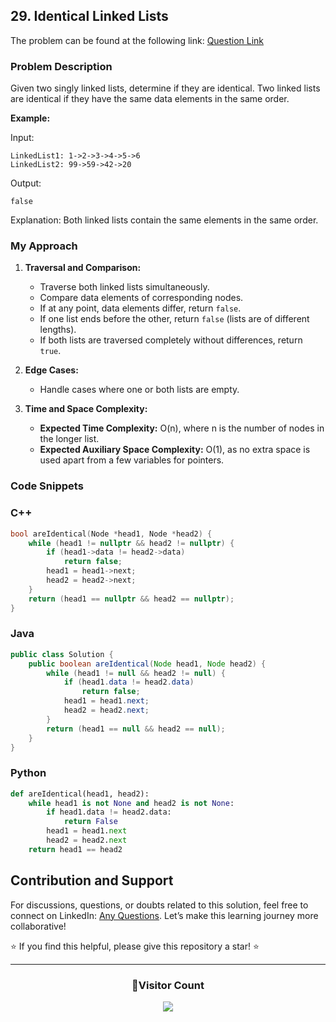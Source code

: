 ## 29. Identical Linked Lists

The problem can be found at the following link: [Question Link](https://www.geeksforgeeks.org/problems/identical-linked-lists/1)

### Problem Description

Given two singly linked lists, determine if they are identical. Two linked lists are identical if they have the same data elements in the same order.

**Example:**

Input:

```
LinkedList1: 1->2->3->4->5->6
LinkedList2: 99->59->42->20
```

Output:

```
false
```

Explanation:
Both linked lists contain the same elements in the same order.

### My Approach

1. **Traversal and Comparison:**

   - Traverse both linked lists simultaneously.
   - Compare data elements of corresponding nodes.
   - If at any point, data elements differ, return `false`.
   - If one list ends before the other, return `false` (lists are of different lengths).
   - If both lists are traversed completely without differences, return `true`.

2. **Edge Cases:**

   - Handle cases where one or both lists are empty.

3. **Time and Space Complexity:**
   - **Expected Time Complexity:** O(n), where n is the number of nodes in the longer list.
   - **Expected Auxiliary Space Complexity:** O(1), as no extra space is used apart from a few variables for pointers.

### Code Snippets

### C++

```cpp
bool areIdentical(Node *head1, Node *head2) {
    while (head1 != nullptr && head2 != nullptr) {
        if (head1->data != head2->data)
            return false;
        head1 = head1->next;
        head2 = head2->next;
    }
    return (head1 == nullptr && head2 == nullptr);
}
```

### Java

```java
public class Solution {
    public boolean areIdentical(Node head1, Node head2) {
        while (head1 != null && head2 != null) {
            if (head1.data != head2.data)
                return false;
            head1 = head1.next;
            head2 = head2.next;
        }
        return (head1 == null && head2 == null);
    }
}
```

### Python

```python
def areIdentical(head1, head2):
    while head1 is not None and head2 is not None:
        if head1.data != head2.data:
            return False
        head1 = head1.next
        head2 = head2.next
    return head1 == head2
```

## Contribution and Support

For discussions, questions, or doubts related to this solution, feel free to connect on LinkedIn: [Any Questions](https://www.linkedin.com/in/patel-hetkumar-sandipbhai-8b110525a/). Let’s make this learning journey more collaborative!

⭐ If you find this helpful, please give this repository a star! ⭐

---

<div align="center">
  <h3><b>📍Visitor Count</b></h3>
</div>

<p align="center">
  <img src="https://profile-counter.glitch.me/Hunterdii/count.svg" />
</p>
